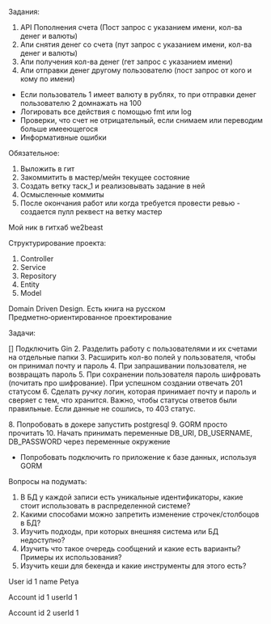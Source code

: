 Задания:

1. API Пополнения счета (Пост запрос с указанием имени, кол-ва денег и валюты)
2. Апи снятия денег со счета (пут запрос с указанием имени, кол-ва денег и валюты)
3. Апи получения кол-ва денег (гет запрос с указанием имени)
4. Апи отправки денег другому пользователю (пост запрос от кого и кому по имени)

* Если пользователь 1 имеет валюту в рублях, то при отправки денег пользователю 2 домнажать на 100
* Логировать все действия с помощью fmt или log
* Проверки, что счет не отрицательный, если снимаем или переводим больше имееющегося
* Информативные ошибки

Обязательное:

1. Выложить в гит
2. Закоммитить в мастер/мейн текущее состояние
3. Создать ветку таск_1 и реализовывать задание в ней
4. Осмысленные коммиты
5. После окончания работ или когда требуется провести ревью - создается пулл реквест на ветку мастер

Мой ник в гитхаб we2beast

Структурирование проекта:
1. Controller
2. Service
3. Repository
4. Entity
5. Model

Domain Driven Design. Есть книга на русском Предметно‑ориентированное проектирование 

Задачи:

[] Подключить Gin
2. Разделить работу с пользователями и их счетами на отдельные папки
3. Расширить кол-во полей у пользователя, чтобы он принимал почту и пароль
4. При запрашивании пользователя, не возвращать пароль
5. При сохранении пользователя пароль шифровать (почитать про шифрование). При успешном создании отвечать 201 статусом
6. Сделать ручку логин, которая принимает почту и пароль и сверяет с тем, что хранится. 
Важно, чтобы статусы ответов были правильные. Если данные не сошлись, то 403 статус.

[//]: # (7. Поставить docker)
8. Попробовать в докере запустить postgresql
9. GORM просто прочитать
10. Начать принимать переменные DB_URI, DB_USERNAME, DB_PASSWORD через переменные окружение

* Попробовать подключить го приложение к базе данных, используя GORM

Вопросы на подумать:
1. В БД у каждой записи есть уникальные идентификаторы, какие стоит использовать в распределенной системе?
2. Какими способами можно запретить изменение строчек/столбоцов в БД?
3. Изучить подходы, при которых внешняя система или БД недоступно?
4. Изучить что такое очередь сообщений и какие есть варианты? Примеры их использования?
5. Изучить кеши для бекенда и какие инструменты для этого есть?



User 
id 1
name Petya

Account 
id 1
userId 1

Account
id 2
userId 1